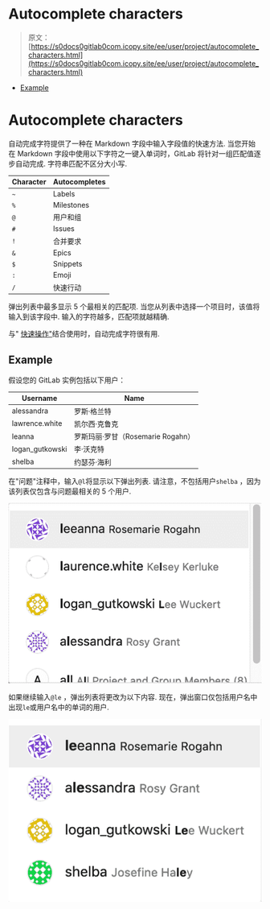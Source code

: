 # Autocomplete characters

> 原文：[https://s0docs0gitlab0com.icopy.site/ee/user/project/autocomplete_characters.html](https://s0docs0gitlab0com.icopy.site/ee/user/project/autocomplete_characters.html)

*   [Example](#example)

# Autocomplete characters[](#autocomplete-characters "Permalink")

自动完成字符提供了一种在 Markdown 字段中输入字段值的快速方法. 当您开始在 Markdown 字段中使用以下字符之一键入单词时，GitLab 将针对一组匹配值逐步自动完成. 字符串匹配不区分大小写.

| Character | Autocompletes |
| --- | --- |
| `~` | Labels |
| `%` | Milestones |
| `@` | 用户和组 |
| `#` | Issues |
| `!` | 合并要求 |
| `&` | Epics |
| `$` | Snippets |
| `:` | Emoji |
| `/` | 快速行动 |

弹出列表中最多显示 5 个最相关的匹配项. 当您从列表中选择一个项目时，该值将输入到该字段中. 输入的字符越多，匹配项就越精确.

与" [快速操作"](quick_actions.html)结合使用时，自动完成字符很有用.

## Example[](#example "Permalink")

假设您的 GitLab 实例包括以下用户：

| Username | Name |
| --- | --- |
| alessandra | 罗斯·格兰特 |
| lawrence.white | 凯尔西·克鲁克 |
| leanna | 罗斯玛丽·罗甘（Rosemarie Rogahn） |
| logan_gutkowski | 李·沃克特 |
| shelba | 约瑟芬·海利 |

在"问题"注释中，输入`@l`将显示以下弹出列表. 请注意，不包括用户`shelba` ，因为该列表仅包含与问题最相关的 5 个用户.

[![Popup list which includes users whose username or name contains the letter `l`](img/7b1af71091089deb54dbd357d9679d9c.png)](img/autocomplete_characters_example1_v12_0.png)

如果继续输入`@le` ，弹出列表将更改为以下内容. 现在，弹出窗口仅包括用户名中出现`le`或用户名中的单词的用户.

[![Popup list which includes users whose username or name contains the string `le`](img/09a583a4343d2359d87040afc14139dd.png)](img/autocomplete_characters_example2_v12_0.png)